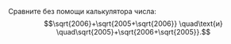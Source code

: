 Сравните без помощи калькулятора числа: $$\sqrt{2006}+\sqrt{2005+\sqrt{2006}} \quad\text{и} \quad\sqrt{2005}+\sqrt{2006+\sqrt{2005}}.$$